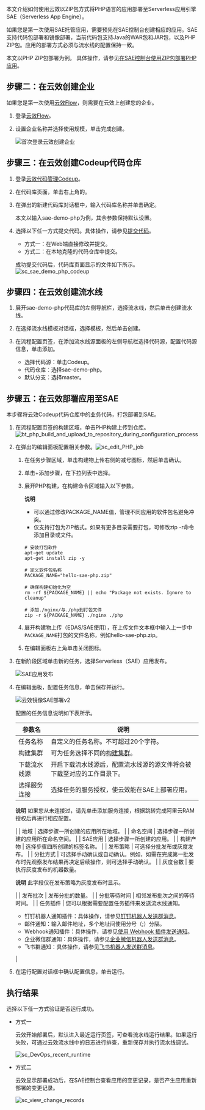 本文介绍如何使用云效以ZIP包方式将PHP语言的应用部署至Serverless应用引擎SAE（Serverless App Engine）。

如果您是第一次使用SAE托管应用，需要预先在SAE控制台创建相应的应用。SAE支持代码包部署和镜像部署，当前代码包支持Java的WAR包和JAR包，以及PHP ZIP包。应用的部署方式必须与流水线的配置保持一致。

本文以PHP ZIP包部署为例。 具体操作，请参见[在SAE控制台使用ZIP包部署PHP应用](https://help.aliyun.com/document_detail/155135.htm#task-2426208 "应用开发完成后，您可以将应用部署到进行托管。本文介绍如何在控制台以ZIP包方式部署PHP应用。")。

## 步骤二：在云效创建企业

如果您是第一次使用[云效Flow](https://flow.aliyun.com/my)，则需要在云效上创建您的企业。

1.  登录[云效Flow](https://flow.aliyun.com/my)。
2.  设置企业名称并选择使用规模，单击完成创建。
    
    ![首次登录云效创建企业 ](https://help-static-aliyun-doc.aliyuncs.com/assets/img/zh-CN/4157559951/p130308.png)
    

## 步骤三：在云效创建Codeup代码仓库

1.  登录[云效代码管理Codeup](https://codeup.aliyun.com/)。
2.  在代码库页面，单击右上角的。
3.  在弹出的新建代码库对话框中，输入代码库名称并单击确定。
    
    本文以输入sae-demo-php为例，其余参数保持默认设置。
    
4.  选择以下任一方式提交代码。具体操作，请参见[提交代码](https://thoughts.aliyun.com/sharespace/5e8c37eb546fd9001aee8242/docs/5e8c37e7546fd9001aee81fd)。
    
    -   方式一：在Web端直接修改并提交。
    -   方式二：在本地克隆的代码仓库中提交。
    
    成功提交代码后，代码库页面显示的文件如下所示。![sc_sae_demo_php_codeup](https://help-static-aliyun-doc.aliyuncs.com/assets/img/zh-CN/4653034461/p399295.png)
    

## 步骤四：在云效创建流水线

1.  展开sae-demo-php代码库的左侧导航栏，选择流水线，然后单击创建流水线。
2.  在选择流水线模板对话框，选择模板，然后单击创建。
3.  在流程配置页签，在添加流水线源面板的左侧导航栏选择代码源，配置代码源信息，单击添加。
    
    -   选择代码源：单击Codeup。
    -   代码仓库：选择sae-demo-php。
    -   默认分支：选择master。
    

## 步骤五：在云效部署应用至SAE

本步骤将云效Codeup代码仓库中的业务代码，打包部署到SAE。

1.  在流程配置页签的构建区域，单击PHP构建上传到仓库。![bt_php_build_and_upload_to_repository_during_configuration_process](https://help-static-aliyun-doc.aliyuncs.com/assets/img/zh-CN/6564754461/p400982.png)
2.  在弹出的编辑面板配置相关参数。![sc_edit_PHP_job](https://help-static-aliyun-doc.aliyuncs.com/assets/img/zh-CN/6564754461/p401051.png)
    1.  在任务步骤区域，单击构建物上传右侧的减号图标，然后单击确认。
    2.  单击+添加步骤，在下拉列表中选择。
    3.  展开PHP构建，在构建命令区域输入以下参数。
        
        **说明**
        
        -   可以通过修改PACKAGE\_NAME值，管理不同应用的软件包名避免冲突。
        -   仅支持打包为ZIP格式。如果有更多目录需要打包，可修改zip -r命令添加目录或文件。
        
        ```
        # 安装打包软件
        apt-get update
        apt-get install zip -y
        
        # 定义软件包名称
        PACKAGE_NAME="hello-sae-php.zip"
        
        # 确保构建初始化为空
        rm -rf ${PACKAGE_NAME} || echo "Package not exists. Ignore to cleanup"
        
        # 添加./nginx/与./php到打包文件
        zip -r ${PACKAGE_NAME} ./nginx ./php
        ```
        
    4.  展开构建物上传（EDAS/SAE使用），在上传文件文本框中输入上一步中`PACKAGE_NAME`打包的文件名称，例如hello-sae-php.zip。
    5.  在编辑面板右上角单击关闭图标。
3.  在新阶段区域单击新的任务，选择Serverless（SAE）应用发布。
    
    ![SAE应用发布](https://help-static-aliyun-doc.aliyuncs.com/assets/img/zh-CN/3750234461/p129875.png)
    
4.  在编辑面板，配置任务信息，单击保存并运行。
    
    ![云效镜像SAE部署v2](https://help-static-aliyun-doc.aliyuncs.com/assets/img/zh-CN/3750234461/p399475.png)
    
    配置的任务信息说明如下表所示。
    
     
    | 参数名 | 说明 |
    | --- | --- |
    | 任务名称 | 自定义的任务名称。不可超过20个字符。 |
    | 构建集群 | 可为任务选择不同的[构建集群](https://thoughts.aliyun.com/sharespace/5e86a419546fd9001aee81f2/docs/5ecf17b33da58600236d80c8)。 |
    | 下载流水线源 | 开启下载流水线源后，配置流水线源的源文件将会被下载至对应的工作目录下。 |
    | 选择服务连接 | 选择任务的服务授权，使云效能在SAE上部署应用。
    **说明** 如果您从未连接过，请先单击添加服务连接，根据跳转完成阿里云RAM授权后再进行相应配置。
    
    
    
     |
    | 地域 | 选择步骤一所创建的应用所在地域。 |
    | 命名空间 | 选择步骤一所创建的应用所在命名空间。 |
    | SAE应用 | 选择步骤一所创建的应用。 |
    | 构建产物 | 选择步骤四所创建的标签名称。 |
    | 发布策略 | 可选择分批发布或灰度发布。 |
    | 分批方式 | 可选择手动确认或自动确认。例如，如需在完成第一批发布时先观察发布结果再决定后续操作，则可选择手动确认。 |
    | 灰度台数 | 要执行灰度发布的机器数量。
    
    **说明** 此字段仅在发布策略为灰度发布时显示。
    
    
    
     |
    | 发布批次 | 发布分批的数量。 |
    | 分批等待时间 | 相邻发布批次之间的等待时间。 |
    | 任务插件 | 您可以根据需要配置任务插件来发送流水线通知。
    
    -   钉钉机器人通知插件：具体操作，请参见[钉钉机器人发送群消息](https://help.aliyun.com/document_detail/153691.htm#topic-1861985)。
    -   邮件通知：输入邮件地址，多个地址间使用分号（;）分隔。
    -   Webhook通知插件：具体操作，请参见[使用 Webhook 插件发送通知](https://help.aliyun.com/document_detail/202424.htm#topic-2040201)。
    -   企业微信群通知：具体操作，请参见[企业微信机器人发送群消息](https://help.aliyun.com/document_detail/335104.htm#topic-2129525)。
    -   飞书群通知：具体操作，请参见[飞书机器人发送群消息](https://help.aliyun.com/document_detail/335105.htm#topic-2129527)。
    
     |
    
5.  在运行配置对话框中确认配置信息，单击运行。

## 执行结果

选择以下任一方式验证是否运行成功。

-   方式一
    
    云效开始部署后，默认进入最近运行页签，可查看流水线运行结果。如果运行失败，可通过云效流水线中的日志进行排查，重新保存并执行流水线调试。
    
    ![sc_DevOps_recent_runtime](https://help-static-aliyun-doc.aliyuncs.com/assets/img/zh-CN/8696934461/p399661.png)
-   方式二
    
    云效显示部署成功后，在SAE控制台查看应用的变更记录，是否产生应用重新部署的变更记录。
    
    ![sc_view_change_records](https://help-static-aliyun-doc.aliyuncs.com/assets/img/zh-CN/8696934461/p399663.png)
